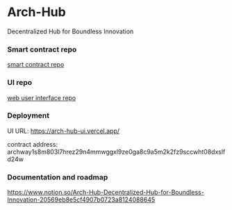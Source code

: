 # Arch-Hub
Decentralized Hub for Boundless Innovation

### Smart contract repo
[smart contract repo](https://github.com/come-senusi-wale/arch-hub/)

### UI repo
[web user interface repo](https://github.com/cenwadike/arch-hub-ui)

### Deployment
UI URL: https://arch-hub-ui.vercel.app/

contract address: archway1s8m803l7hrez29n4mmwggxl9ze0ga8c9a5m2k2fz9sccwht08dxslfd24w

### Documentation and roadmap
https://www.notion.so/Arch-Hub-Decentralized-Hub-for-Boundless-Innovation-20569eb8e5cf4907b0723a8124088645
